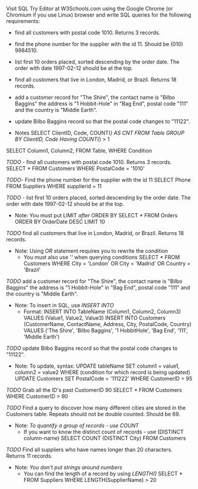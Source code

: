 
Visit SQL Try Editor at W3Schools.com using the Google Chrome (or Chromium if you use Linux) browser and write SQL queries for the following requirements:

* find all customers with postal code 1010. Returns 3 records.
* find the phone number for the supplier with the id 11. Should be (010) 9984510.
* list first 10 orders placed, sorted descending by the order date. The order with date 1997-02-12 should be at the top.
* find all customers that live in London, Madrid, or Brazil. Returns 18 records.
* add a customer record for "The Shire", the contact name is "Bilbo Baggins" the address is "1 Hobbit-Hole" in "Bag End", postal code "111" and the country is "Middle Earth".
* update Bilbo Baggins record so that the postal code changes to "11122".



* Notes
SELECT ClientID, Code, COUNT(*) AS CNT
FROM Table
GROUP BY ClientID, Code
Having
COUNT(*) > 1

SELECT Column1, Column2,
FROM Table, 
WHERE Condition


*TODO* - find all customers with postal code 1010. Returns 3 records.
SELECT * 
FROM Customers
WHERE PostalCode = '1010'


*TODO*- Find the phone number for the supplier with the id 11
SELECT Phone FROM Suppliers WHERE supplierid = 11


*TODO* - list first 10 orders placed, sorted descending by the order date. The order with date 1997-02-12 should be at the top.
- Note: You must put LIMIT _after_ ORDER BY 
SELECT * 
FROM Orders 
ORDER BY OrderDate DESC 
LIMIT 10 


*TODO* find all customers that live in London, Madrid, or Brazil. Returns 18 records.
- Note: Using *OR* statement requires you to rewrite the condition 
     - You must also use _''_ when querying conditions
SELECT * 
FROM Customers
WHERE City = 'London' OR City = 'Madrid' OR Country = 'Brazil'


*TODO* add a customer record for "The Shire", the contact name is "Bilbo Baggins" the address is "1 Hobbit-Hole" in "Bag End", postal code "111" and the country is "Middle Earth".
- Note: To insert in SQL, use *INSERT INTO* 
     - Format: INSERT INTO TableName (Column1, Column2, Column3)
               VALUES (Value1, Value2, Value3)
INSERT INTO Customers (CustomerName, ContactName, Address, City, PostalCode, Country)
VALUES ('The Shire', 'Bilbo Baggins', '1 HobbitHole', 'Bag End', '111', 'Middle Earth')


*TODO* update Bilbo Baggins record so that the postal code changes to "11122".
- Note: To update, syntax:
     UPDATE tableName 
     SET column1 = value1, column2 = value2
     WHERE (condition for which record is being updated)
UPDATE Customers
SET PostalCode = '111222'
WHERE CustomerID = 95


*TODO* Grab all the ID's past CustomerID 90
SELECT *
FROM Customers
WHERE CustomerID > 90


*TODO* Find a query to discover how many different cities are stored in the Customers table. Repeats should not be double counted. Should be 69.
- Note: *To quantify a group of records - use COUNT*
     - If you want to know the distinct count of records - use (DISTINCT column-name)
SELECT COUNT (DISTINCT City)
FROM Customers

*TODO* Find all suppliers who have names longer than 20 characters. Returns 11 records.
- Note: *You don't put strings around numbers*
     - You can find the length of a record by using *LENGTH()*
SELECT * 
FROM Suppliers
WHERE LENGTH(SupplierName) > 20 


